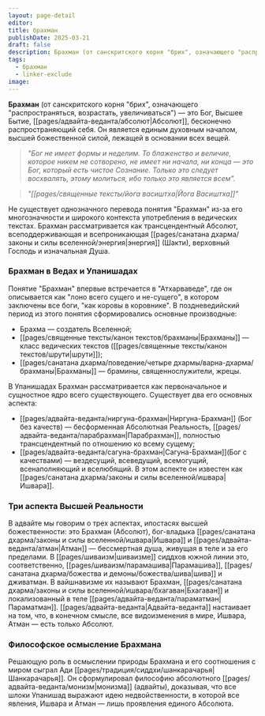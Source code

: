 ```yaml
---
layout: page-detail
editor: 
title: брахман
publishDate: 2025-03-21
draft: false
description: Брахман (от санскритского корня "брих", означающего "распространяться, возрастать, увеличиваться") - это Бог, Высшее Бытие, Абсолют, бесконечно распространяющий себя. Он является единым духовным началом, высшей божественной силой, лежащей в основании всех вещей.
tags:
  - брахман
  - linker-exclude
image: 
---
```

**Брахман** (от санскритского корня "брих", означающего "распространяться, возрастать, увеличиваться") — это Бог, Высшее Бытие, [[pages/адвайта-веданта/абсолют|Абсолют]], бесконечно распространяющий себя. Он является единым духовным началом, высшей божественной силой, лежащей в основании всех вещей.

>*"Бог не имеет формы и неделим. То блаженство и величие, которое никем не сотворено, не имеет ни начала, ни конца — это Бог, который есть чистое Сознание. Только это следует восхвалять, этому молиться, ибо только это является всем".*

>*"[[pages/священные тексты/йога васиштха|Йога Васиштха]]"*

Не существует однозначного перевода понятия "Брахман" из-за его многозначности и широкого контекста употребления в ведических текстах. Брахман рассматривается как трансцендентный Абсолют, всеподдерживающая и всепроникающая [[pages/санатана дхарма/законы и силы вселенной/энергия|энергия]] (Шакти), верховный Господь и изначальная Душа.

### Брахман в Ведах и Упанишадах

Понятие "Брахман" впервые встречается в "Атхарваведе", где он описывается как "лоно всего сущего и не-сущего", в котором заключены все боги, "как коровы в коровнике". В поздневедийский период из этого понятия сформировались основные производные:

- Брахма — создатель Вселенной;
- [[pages/священные тексты/канон текстов/брахманы|Брахманы]] — класс ведических текстов ([[pages/священные тексты/канон текстов/шрути|шрути]]);
- [[pages/санатана дхарма/поведение/четыре дхармы/варна-дхарма/брахманы|Брахманы]] — брамины, священнослужители, жрецы.

В Упанишадах Брахман рассматривается как первоначальное и сущностное ядро всего существующего. Существует два его основных аспекта:

- [[pages/адвайта-веданта/ниргуна-брахман|Ниргуна-Брахман]] (Бог без качеств) — бесформенная Абсолютная Реальность, [[pages/адвайта-веданта/парабрахман|Парабрахман]], полностью трансцендентный по отношению ко всему сущему;
- [[pages/адвайта-веданта/сагуна-брахман|Сагуна-Брахман]](Бог с качествами) — вездесущий, всеведущий, всемогущий, всенаполняющий и вселюбящий. В этом аспекте он известен как [[pages/санатана дхарма/законы и силы вселенной/ишвара|Ишвара]].

### Три аспекта Высшей Реальности

В адвайте мы говорим о трех аспектах, ипостасях высшей божественности: это Брахман (Абсолют), бог-владыка [[pages/санатана дхарма/законы и силы вселенной/ишвара|Ишвара]] и [[pages/адвайта-веданта/атман|Атман]] — бессмертная душа, живущая в теле и за его пределами. В [[pages/шиваизм|шиваизме]] сиддхов южной линии это, соответственно, [[pages/шиваизм/парамашива|Парамашива]], [[pages/санатана дхарма/божества и демоны/божества/шива|шива]] и дживатман. В вайшнавизме их называют Брахман, [[pages/санатана дхарма/законы и силы вселенной/ишвара/бхагаван|Бхагаван]] и локализованный в теле [[pages/адвайта-веданта/параматман|Параматман]]. [[pages/адвайта-веданта|Адвайта-веданта]] настаивает на том, что, в конечном смысле, все видоизменения в мире, Ишвара, Атман — есть только Абсолют.


### Философское осмысление Брахмана

Решающую роль в осмыслении природы Брахмана и его соотношения с миром сыграл Ади [[pages/традиция/сиддхи/шанкарачарья|Шанкарачарья]]. Он сформулировал философию абсолютного [[pages/адвайта-веданта/монизм|монизма]] (адвайты), доказывая, что все шлоки Упанишад выражают идею недвойственности, в которой все явления, Ишвара и Атман — лишь проявления единого Абсолюта.